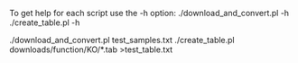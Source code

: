 To get help for each script use the -h option:
./download_and_convert.pl -h
./create_table.pl -h

./download_and_convert.pl test_samples.txt
./create_table.pl downloads/function/KO/*.tab >test_table.txt
